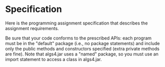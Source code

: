 # Specification
Here is the programming assignment specification that describes the assignment requirements.

Be sure that your code conforms to the prescribed APIs: each program must be in the "default" package (i.e., no package statements) and include only the public methods and constructors specified (extra private methods are fine). Note that algs4.jar uses a "named" package, so you must use an import statement to access a class in algs4.jar.
